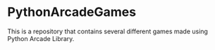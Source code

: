 # PythonArcadeGames
This is a repository that contains several different games made using Python Arcade Library.
